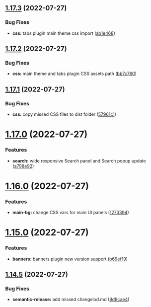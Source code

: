 ## [1.17.3](https://github.com/yoyurec/logseq-solarized-extended-theme/compare/v1.17.2...v1.17.3) (2022-07-27)


### Bug Fixes

* **css:** tabs plugin main theme css import ([ab1e468](https://github.com/yoyurec/logseq-solarized-extended-theme/commit/ab1e468f10ad7f071d101878eb0adb70c5a8afba))

## [1.17.2](https://github.com/yoyurec/logseq-solarized-extended-theme/compare/v1.17.1...v1.17.2) (2022-07-27)


### Bug Fixes

* **css:** main theme and tabs plugin CSS assets path ([bb7c760](https://github.com/yoyurec/logseq-solarized-extended-theme/commit/bb7c760b8394a665bfd89400b13d704556793056))

## [1.17.1](https://github.com/yoyurec/logseq-solarized-extended-theme/compare/v1.17.0...v1.17.1) (2022-07-27)


### Bug Fixes

* **css:** copy missed CSS files to dist folder ([57961c1](https://github.com/yoyurec/logseq-solarized-extended-theme/commit/57961c1a594fe955b08f71a63e4df80405db634b))

# [1.17.0](https://github.com/yoyurec/logseq-solarized-extended-theme/compare/v1.16.0...v1.17.0) (2022-07-27)


### Features

* **search:** wide responsive Search panel and Search popup update ([a798e92](https://github.com/yoyurec/logseq-solarized-extended-theme/commit/a798e92a85e74633fbdac1f0ccbee574fcd27ba6))

# [1.16.0](https://github.com/yoyurec/logseq-solarized-extended-theme/compare/v1.15.0...v1.16.0) (2022-07-27)


### Features

* **main-bg:** change CSS vars for main UI panels ([1273394](https://github.com/yoyurec/logseq-solarized-extended-theme/commit/127339434043802f8b3182312fe0854500646a43))

# [1.15.0](https://github.com/yoyurec/logseq-solarized-extended-theme/compare/v1.14.5...v1.15.0) (2022-07-27)


### Features

* **banners:** banners plugin new version support ([b69ef19](https://github.com/yoyurec/logseq-solarized-extended-theme/commit/b69ef191e948e5007ef2212c25c736a33594fd6e))

## [1.14.5](https://github.com/yoyurec/logseq-solarized-extended-theme/compare/v1.14.4...v1.14.5) (2022-07-27)


### Bug Fixes

* **semantic-release:** add missed changelod.md ([8d8cae4](https://github.com/yoyurec/logseq-solarized-extended-theme/commit/8d8cae4e965d46e90b669da795cb38fdd8578a64))
